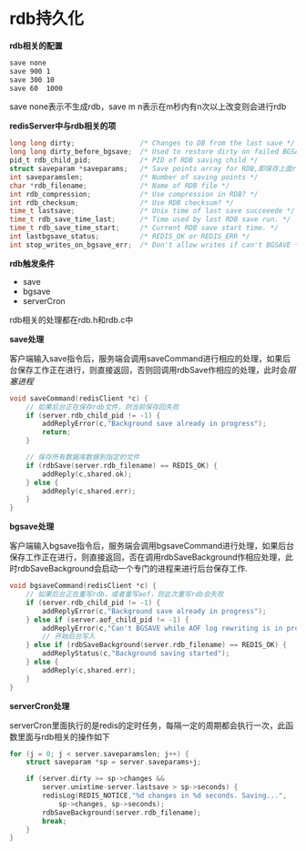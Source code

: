 rdb持久化
====

****rdb相关的配置****

```bash
save none
save 900 1
save 300 10
save 60  1000
```

save none表示不生成rdb，save m n表示在m秒内有n次以上改变则会进行rdb

**redisServer中与rdb相关的项**
```c
long long dirty;                /* Changes to DB from the last save */
long long dirty_before_bgsave;  /* Used to restore dirty on failed BGSAVE */
pid_t rdb_child_pid;            /* PID of RDB saving child */
struct saveparam *saveparams;   /* Save points array for RDB,即保存上面rdb相关的配置 */
int saveparamslen;              /* Number of saving points */
char *rdb_filename;             /* Name of RDB file */
int rdb_compression;            /* Use compression in RDB? */
int rdb_checksum;               /* Use RDB checksum? */
time_t lastsave;                /* Unix time of last save succeeede */
time_t rdb_save_time_last;      /* Time used by last RDB save run. */
time_t rdb_save_time_start;     /* Current RDB save start time. */
int lastbgsave_status;          /* REDIS_OK or REDIS_ERR */
int stop_writes_on_bgsave_err;  /* Don't allow writes if can't BGSAVE */
```

**rdb触发条件**

- save
- bgsave
- serverCron

rdb相关的处理都在rdb.h和rdb.c中

**save处理**

客户端输入save指令后，服务端会调用saveCommand进行相应的处理，如果后台保存工作正在进行，则直接返回，否则回调用rdbSave作相应的处理，此时会*阻塞进程*
```c
void saveCommand(redisClient *c) {
    // 如果后台正在保存rdb文件，则当前保存回失败
    if (server.rdb_child_pid != -1) {
        addReplyError(c,"Background save already in progress");
        return;
    }

    // 保存所有数据库数据到指定的文件
    if (rdbSave(server.rdb_filename) == REDIS_OK) {
        addReply(c,shared.ok);
    } else {
        addReply(c,shared.err);
    }
}

```

**bgsave处理**

客户端输入bgsave指令后，服务端会调用bgsaveCommand进行处理，如果后台保存工作正在进行，则直接返回，否在调用rdbSaveBackground作相应处理，此时rdbSaveBackground会启动一个专门的进程来进行后台保存工作.

```c
void bgsaveCommand(redisClient *c) {
    // 如果后台正在重写rdb，或者重写aof，则此次重写rdb会失败
    if (server.rdb_child_pid != -1) {
        addReplyError(c,"Background save already in progress");
    } else if (server.aof_child_pid != -1) {
        addReplyError(c,"Can't BGSAVE while AOF log rewriting is in progress");
        // 开始后台写入
    } else if (rdbSaveBackground(server.rdb_filename) == REDIS_OK) {
        addReplyStatus(c,"Background saving started");
    } else {
        addReply(c,shared.err);
    }
}

```

**serverCron处理**

serverCron里面执行的是redis的定时任务，每隔一定的周期都会执行一次，此函数里面与rdb相关的操作如下

```c
for (j = 0; j < server.saveparamslen; j++) {
    struct saveparam *sp = server.saveparams+j;

    if (server.dirty >= sp->changes &&
        server.unixtime-server.lastsave > sp->seconds) {
        redisLog(REDIS_NOTICE,"%d changes in %d seconds. Saving...",
            sp->changes, sp->seconds);
        rdbSaveBackground(server.rdb_filename);
        break;
    }
}

```
